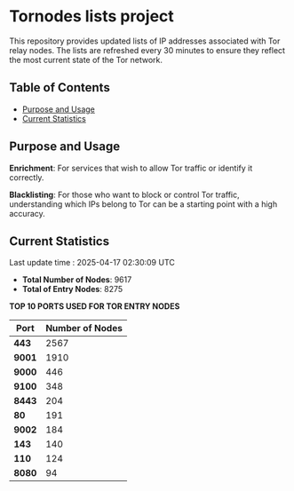 # Tornodes lists project

This repository provides updated lists of IP addresses associated with Tor relay nodes. The lists are refreshed every 30 minutes to ensure they reflect the most current state of the Tor network.

## Table of Contents

- [Purpose and Usage](#purpose-and-usage)
- [Current Statistics](#current-statistics)


## Purpose and Usage

**Enrichment**: For services that wish to allow Tor traffic or identify it correctly.

**Blacklisting**: For those who want to block or control Tor traffic, understanding which IPs belong to Tor can be a starting point with a high accuracy.

## Current Statistics

Last update time : 2025-04-17 02:30:09 UTC

- **Total Number of Nodes**: 9617
- **Total of Entry Nodes**: 8275

**TOP 10 PORTS USED FOR TOR ENTRY NODES**

| **Port** | **Number of Nodes** |
|------|-----------------|
| **443**   | 2567  |
| **9001**   | 1910  |
| **9000**   | 446  |
| **9100**   | 348  |
| **8443**   | 204  |
| **80**   | 191  |
| **9002**   | 184  |
| **143**   | 140  |
| **110**   | 124  |
| **8080**   | 94  |


